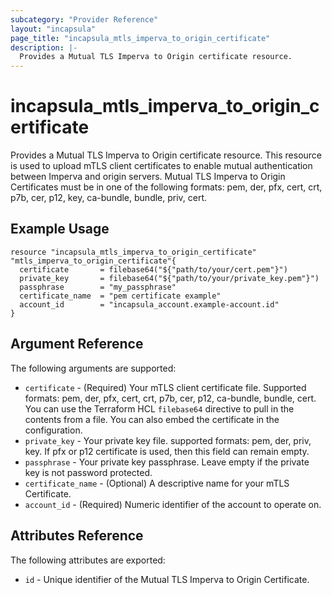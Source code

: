 ```yaml
---
subcategory: "Provider Reference"
layout: "incapsula"
page_title: "incapsula_mtls_imperva_to_origin_certificate"
description: |-
  Provides a Mutual TLS Imperva to Origin certificate resource.
---
```


# incapsula_mtls_imperva_to_origin_certificate

Provides a Mutual TLS Imperva to Origin certificate resource.
This resource is used to upload mTLS client certificates to enable mutual authentication between Imperva and origin servers.
Mutual TLS Imperva to Origin Certificates must be in one of the following formats: pem, der, pfx, cert, crt, p7b, cer, p12, key, ca-bundle, bundle, priv, cert.

## Example Usage

```hcl
resource "incapsula_mtls_imperva_to_origin_certificate" "mtls_imperva_to_origin_certificate"{
  certificate       = filebase64("${"path/to/your/cert.pem"}")
  private_key       = filebase64("${"path/to/your/private_key.pem"}")
  passphrase        = "my_passphrase"
  certificate_name  = "pem certificate example"
  account_id        = "incapsula_account.example-account.id"  
}
```

## Argument Reference

The following arguments are supported:

* `certificate` - (Required) Your mTLS client certificate file. Supported formats: pem, der, pfx, cert, crt, p7b, cer, p12, ca-bundle, bundle, cert.
  You can use the Terraform HCL `filebase64` directive to pull in the contents from a file. You can also embed the certificate in the configuration.
* `private_key` - Your private key file. supported formats: pem, der, priv, key. If pfx or p12 certificate is used, then this field can remain empty.
* `passphrase` - Your private key passphrase. Leave empty if the private key is not password protected.
* `certificate_name` - (Optional) A descriptive name for your mTLS Certificate.
* `account_id` - (Required) Numeric identifier of the account to operate on.

## Attributes Reference

The following attributes are exported:

* `id` - Unique identifier of the Mutual TLS Imperva to Origin Certificate.